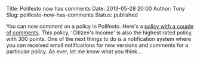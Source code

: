 Title: Polifesto now has comments
Date: 2013-05-28 20:00
Author: Tony
Slug: polifesto-now-has-comments
Status: published

You can now comment on a policy in Polifesto. Here's a [policy with a couple of comments](http://www.polifesto.com/view_policy?policy_key=ag9zfnBvbGlmZXN0by1ocmRyDwsSBlBvbGljeRjaoKsCDA). This policy, 'Citizen's Income' is also the highest rated policy, with 300 points. One of the next things to do is a notification system where you can received email notifications for new versions and comments for a particular policy. As ever, let me know what you think...
